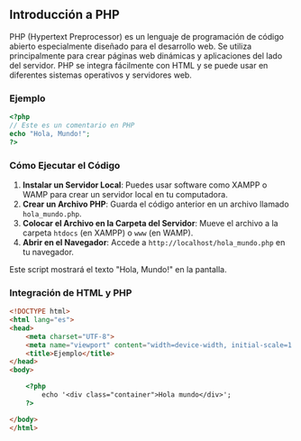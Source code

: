 ## Introducción a PHP

PHP (Hypertext Preprocessor) es un lenguaje de programación de código abierto especialmente diseñado para el desarrollo web. Se utiliza principalmente para crear páginas web dinámicas y aplicaciones del lado del servidor. PHP se integra fácilmente con HTML y se puede usar en diferentes sistemas operativos y servidores web.

### Ejemplo

```php
<?php
// Este es un comentario en PHP
echo "Hola, Mundo!";
?>
```

### Cómo Ejecutar el Código

1. **Instalar un Servidor Local**: Puedes usar software como XAMPP o WAMP para crear un servidor local en tu computadora.
2. **Crear un Archivo PHP**: Guarda el código anterior en un archivo llamado `hola_mundo.php`.
3. **Colocar el Archivo en la Carpeta del Servidor**: Mueve el archivo a la carpeta `htdocs` (en XAMPP) o `www` (en WAMP).
4. **Abrir en el Navegador**: Accede a `http://localhost/hola_mundo.php` en tu navegador.

Este script mostrará el texto "Hola, Mundo!" en la pantalla.

### Integración de HTML y PHP

```html
<!DOCTYPE html>
<html lang="es">
<head>
    <meta charset="UTF-8">
    <meta name="viewport" content="width=device-width, initial-scale=1.0">
    <title>Ejemplo</title>
</head>
<body>

	<?php
		echo '<div class="container">Hola mundo</div>';
	?>

</body>
</html>
```
